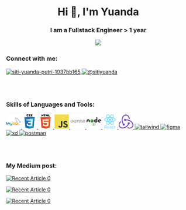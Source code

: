 <h1 align="center">Hi 👋, I'm Yuanda</h1>
<h3 align="center">I am a Fullstack Engineer > 1 year</h3>
<div align="center">
  
<img src=https://media.tenor.com/S59bPkT0pqcAAAAC/programming.gif >
</div>

<h3 align="left">Connect with me:</h3>
<p align="left">
<a href="https://linkedin.com/in/siti-yuanda-putri-1937bb165" target="blank">
  <img align="center" src="https://raw.githubusercontent.com/rahuldkjain/github-profile-readme-generator/master/src/images/icons/Social/linked-in-alt.svg" alt="siti-yuanda-putri-1937bb165" height="30" width="40" />
</a>
<a href="https://medium.com/@sitiyuanda" target="blank">
  <img align="center" src=https://raw.githubusercontent.com/rahuldkjain/github-profile-readme-generator/master/src/images/icons/Social/medium.svg  alt="@sitiyuanda" height="30" width="40" />
</a>
</p>

<br/>
<br/>

<h3 align="left">Skills of Languages and Tools:</h3>
<p align="left"> 
<a href="https://www.mysql.com/" target="_blank" rel="noreferrer"> 
  <img src="https://raw.githubusercontent.com/devicons/devicon/master/icons/mysql/mysql-original-wordmark.svg" alt="mysql" width="40" height="40"/>
</a> 
<a href="https://www.w3schools.com/css/" target="_blank" rel="noreferrer"> 
  <img src="https://raw.githubusercontent.com/devicons/devicon/master/icons/css3/css3-original-wordmark.svg" alt="css3" width="40" height="40"/> 
</a>
<a href="https://www.w3.org/html/" target="_blank" rel="noreferrer"> 
  <img src="https://raw.githubusercontent.com/devicons/devicon/master/icons/html5/html5-original-wordmark.svg" alt="html5" width="40" height="40"/> 
</a> 
<a href="https://developer.mozilla.org/en-US/docs/Web/JavaScript" target="_blank" rel="noreferrer">
  <img src="https://raw.githubusercontent.com/devicons/devicon/master/icons/javascript/javascript-original.svg" alt="javascript" width="40" height="40"/>
</a>
<a href="https://expressjs.com" target="_blank" rel="noreferrer">
  <img src="https://raw.githubusercontent.com/devicons/devicon/master/icons/express/express-original-wordmark.svg" alt="express" width="40" height="40"/>
</a>
<a href="https://nodejs.org" target="_blank" rel="noreferrer">
  <img src="https://raw.githubusercontent.com/devicons/devicon/master/icons/nodejs/nodejs-original-wordmark.svg" alt="nodejs" width="40" height="40"/> 
</a> 
<a href="https://reactjs.org/" target="_blank" rel="noreferrer"> 
  <img src="https://raw.githubusercontent.com/devicons/devicon/master/icons/react/react-original-wordmark.svg" alt="react" width="40" height="40"/> 
</a> 
<a href="https://redux.js.org" target="_blank" rel="noreferrer">
  <img src="https://raw.githubusercontent.com/devicons/devicon/master/icons/redux/redux-original.svg" alt="redux" width="40" height="40"/> 
</a> 
<a href="https://tailwindcss.com/" target="_blank" rel="noreferrer"> 
  <img src="https://www.vectorlogo.zone/logos/tailwindcss/tailwindcss-icon.svg" alt="tailwind" width="40" height="40"/> 
</a> 
<a href="https://www.figma.com/" target="_blank" rel="noreferrer"> 
  <img src="https://www.vectorlogo.zone/logos/figma/figma-icon.svg" alt="figma" width="40" height="40"/>
</a>
<a href="https://www.adobe.com/products/xd.html" target="_blank" rel="noreferrer"> 
  <img src="https://cdn.worldvectorlogo.com/logos/adobe-xd.svg" alt="xd" width="40" height="40"/> 
</a> 
  <a href="https://postman.com" target="_blank" rel="noreferrer"> 
  <img src="https://www.vectorlogo.zone/logos/getpostman/getpostman-icon.svg" alt="postman" width="40" height="40"/> 
</a> 
</p>

<br/>
<br/>


<h3 align="left">My Medium post:</h3>
<p align="left">

<a target="_blank" href="https://github-readme-medium-recent-article.vercel.app/medium/@sitiyuanda/0"><img src="https://github-readme-medium-recent-article.vercel.app/medium/@sitiyuanda/0" alt="Recent Article 0"> 

<a target="_blank" href="https://github-readme-medium-recent-article.vercel.app/medium/@sitiyuanda/0"><img src="https://github-readme-medium-recent-article.vercel.app/medium/@sitiyuanda/1" alt="Recent Article 0"> 

<a target="_blank" href="https://github-readme-medium-recent-article.vercel.app/medium/@sitiyuanda/0"><img src="https://github-readme-medium-recent-article.vercel.app/medium/@sitiyuanda/3" alt="Recent Article 0"> 
</p>


